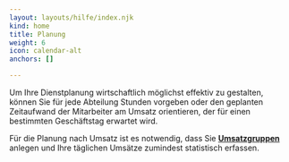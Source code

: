 ```yaml
---
layout: layouts/hilfe/index.njk
kind: home
title: Planung
weight: 6
icon: calendar-alt
anchors: []

---
```

Um Ihre Dienstplanung wirtschaftlich möglichst effektiv zu gestalten, können Sie für jede Abteilung Stunden vorgeben oder den geplanten Zeitaufwand der Mitarbeiter am Umsatz orientieren, der für einen bestimmten Geschäftstag erwartet wird.

Für die Planung nach Umsatz ist es notwendig, dass Sie [**Umsatzgruppen** ](/hilfe/handbuch/umsaetze/umsatzgruppen/#anlegen-von-umsatzgruppen)anlegen und Ihre täglichen Umsätze zumindest statistisch erfassen.
